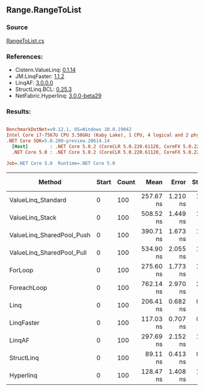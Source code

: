 ﻿## Range.RangeToList

### Source
[RangeToList.cs](../LinqBenchmarks/Range/RangeToList.cs)

### References:
- Cistern.ValueLinq: [0.1.14](https://www.nuget.org/packages/Cistern.ValueLinq/0.1.14)
- JM.LinqFaster: [1.1.2](https://www.nuget.org/packages/JM.LinqFaster/1.1.2)
- LinqAF: [3.0.0.0](https://www.nuget.org/packages/LinqAF/3.0.0.0)
- StructLinq.BCL: [0.25.3](https://www.nuget.org/packages/StructLinq.BCL/0.25.3)
- NetFabric.Hyperlinq: [3.0.0-beta29](https://www.nuget.org/packages/NetFabric.Hyperlinq/3.0.0-beta29)

### Results:
``` ini

BenchmarkDotNet=v0.12.1, OS=Windows 10.0.19042
Intel Core i7-7567U CPU 3.50GHz (Kaby Lake), 1 CPU, 4 logical and 2 physical cores
.NET Core SDK=5.0.200-preview.20614.14
  [Host]        : .NET Core 5.0.2 (CoreCLR 5.0.220.61120, CoreFX 5.0.220.61120), X64 RyuJIT
  .NET Core 5.0 : .NET Core 5.0.2 (CoreCLR 5.0.220.61120, CoreFX 5.0.220.61120), X64 RyuJIT

Job=.NET Core 5.0  Runtime=.NET Core 5.0  

```
|                    Method | Start | Count |      Mean |    Error |   StdDev | Ratio | RatioSD |  Gen 0 | Gen 1 | Gen 2 | Allocated |
|-------------------------- |------ |------ |----------:|---------:|---------:|------:|--------:|-------:|------:|------:|----------:|
|        ValueLinq_Standard |     0 |   100 | 257.67 ns | 1.210 ns | 1.132 ns |  0.93 |    0.01 | 0.2179 |     - |     - |     456 B |
|           ValueLinq_Stack |     0 |   100 | 508.52 ns | 1.449 ns | 1.210 ns |  1.85 |    0.01 | 0.3319 |     - |     - |     696 B |
| ValueLinq_SharedPool_Push |     0 |   100 | 390.71 ns | 1.673 ns | 1.565 ns |  1.42 |    0.01 | 0.2179 |     - |     - |     456 B |
| ValueLinq_SharedPool_Pull |     0 |   100 | 534.90 ns | 2.055 ns | 1.922 ns |  1.94 |    0.01 | 0.2174 |     - |     - |     456 B |
|                   ForLoop |     0 |   100 | 275.60 ns | 1.773 ns | 1.659 ns |  1.00 |    0.00 | 0.5660 |     - |     - |    1184 B |
|               ForeachLoop |     0 |   100 | 762.14 ns | 2.970 ns | 2.633 ns |  2.77 |    0.02 | 0.5922 |     - |     - |    1240 B |
|                      Linq |     0 |   100 | 206.41 ns | 0.682 ns | 0.604 ns |  0.75 |    0.01 | 0.2370 |     - |     - |     496 B |
|                LinqFaster |     0 |   100 | 117.03 ns | 0.707 ns | 0.627 ns |  0.42 |    0.00 | 0.4206 |     - |     - |     880 B |
|                    LinqAF |     0 |   100 | 297.69 ns | 2.152 ns | 1.908 ns |  1.08 |    0.01 | 0.2179 |     - |     - |     456 B |
|                StructLinq |     0 |   100 |  89.11 ns | 0.413 ns | 0.366 ns |  0.32 |    0.00 | 0.2180 |     - |     - |     456 B |
|                 Hyperlinq |     0 |   100 | 128.47 ns | 1.408 ns | 1.248 ns |  0.47 |    0.01 | 0.2332 |     - |     - |     488 B |
